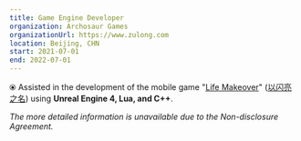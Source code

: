 ```yaml
---
title: Game Engine Developer
organization: Archosaur Games
organizationUrl: https://www.zulong.com
location: Beijing, CHN
start: 2021-07-01
end: 2022-07-01
---
```


⦿ Assisted in the development of the mobile game "[Life Makeover](https://mystyle.archosaur.com/)" ([以闪亮之名](https://www.bilibili.com/video/BV1yS4y1v7jq?share_source=copy_web)) using **Unreal Engine 4, Lua, and C++**.

_The more detailed information is unavailable due to the Non-disclosure Agreement._



<br>
